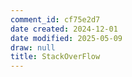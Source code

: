 ```yaml
---
comment_id: cf75e2d7
date created: 2024-12-01
date modified: 2025-05-09
draw: null
title: StackOverFlow
---
```

